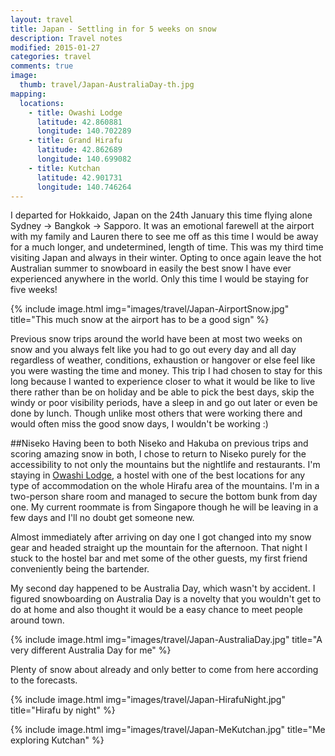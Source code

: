 ```yaml
---
layout: travel
title: Japan - Settling in for 5 weeks on snow
description: Travel notes
modified: 2015-01-27
categories: travel
comments: true
image:
  thumb: travel/Japan-AustraliaDay-th.jpg
mapping:
  locations:
    - title: Owashi Lodge
      latitude: 42.860881
      longitude: 140.702289
    - title: Grand Hirafu
      latitude: 42.862689
      longitude: 140.699082
    - title: Kutchan
      latitude: 42.901731
      longitude: 140.746264
---
```


I departed for Hokkaido, Japan on the 24th January this time flying alone Sydney → Bangkok → Sapporo. It was an emotional farewell at the airport with my family and Lauren there to see me off as this time I would be away for a much longer, and undetermined, length of time. This was my third time visiting Japan and always in their winter. Opting to once again leave the hot Australian summer to snowboard in easily the best snow I have ever experienced anywhere in the world. Only this time I would be staying for five weeks!

{% include image.html img="images/travel/Japan-AirportSnow.jpg" title="This much snow at the airport has to be a good sign" %}

Previous snow trips around the world have been at most two weeks on snow and you always felt like you had to go out every day and all day regardless of weather, conditions, exhaustion or hangover or else feel like you were wasting the time and money. This trip I had chosen to stay for this long because I wanted to experience closer to what it would be like to live there rather than be on holiday and be able to pick the best days, skip the windy or poor visibility periods, have a sleep in and go out later or even be done by lunch. Though unlike most others that were working there and would often miss the good snow days, I wouldn't be working :)

##Niseko
Having been to both Niseko and Hakuba on previous trips and scoring amazing snow in both, I chose to return to Niseko purely for the accessibility to not only the mountains but the nightlife and restaurants. I'm staying in [Owashi Lodge](http://owashilodge.com), a hostel with one of the best locations for any type of accommodation on the whole Hirafu area of the mountains. I'm in a two-person share room and managed to secure the bottom bunk from day one. My current roommate is from Singapore though he will be leaving in a few days and I'll no doubt get someone new. 

Almost immediately after arriving on day one I got changed into my snow gear and headed straight up the mountain for the afternoon. That night I stuck to the hostel bar and met some of the other guests, my first friend conveniently being the bartender.

My second day happened to be Australia Day, which wasn't by accident. I figured snowboarding on Australia Day is a novelty that you wouldn't get to do at home and also thought it would be a easy chance to meet people around town.

{% include image.html img="images/travel/Japan-AustraliaDay.jpg" title="A very different Australia Day for me" %}

Plenty of snow about already and only better to come from here according to the forecasts.

{% include image.html img="images/travel/Japan-HirafuNight.jpg" title="Hirafu by night" %}

{% include image.html img="images/travel/Japan-MeKutchan.jpg" title="Me exploring Kutchan" %}